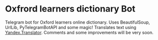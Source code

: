 # Oxfrord learners dictionary Bot
Telegram bot for Oxford learners online dictionary.
Uses BeautifulSoup, UrlLib, PyTelegramBotAPI and some magic!
Translates text using [Yandex.Translator](http://www.translate.yandex.com).
Comments and some improvements will be very soon.

